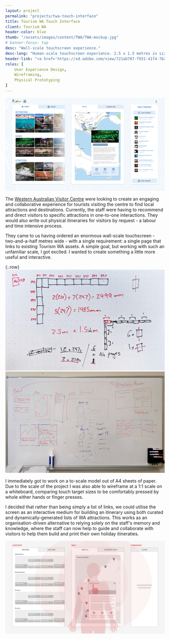 ```yaml
---
layout: project
permalink: "projects/twa-touch-interface"
title: Tourism WA Touch Interface
client: Tourism WA
header-color: blue
thumb: "/assets/images/content/TWA/TWA-mockup.jpg"
# banner-focus: top
desc: "Wall-scale touchscreen experience."
desc-long: "Human-scale touchscreen experience. 2.5 x 1.5 metres in size, users would collaborate on this wall-sized screen to create itineraries of Western Australian tourist attractions and destinations"
header-link: "<a href='https://xd.adobe.com/view/721ab707-f931-41f4-7b2d-dd4ad680ab72-042b/' title='Try the prototype' target='_blank' class='button solid-white-blue'>Try the Prototype</a>"
roles: [
    User Experience Design,
    Wireframing,
    Physical Prototyping
]
---
```

<img alt="Final mockup" src="/assets/images/content/TWA/TWA-wireframe.png">

The <a class="link link-blue" href="https://www.wavisitorcentre.com.au/" title="Visit Western Australian Visitor Centre Website">Western Australian Visitor Centre</a> were looking to create an engaging and collaborative experience for tourists visiting the centre to find local attractions and destinations. Currently, the staff were having to recommend and direct visitors to specific attractions in one-to-one interactions. They would also write out physical itineraries for visitors by request - a labour and time intensive process.

They came to us having ordered an enormous wall-scale touchscreen - two-and-a-half metres wide - with a single requirement: a single page that links to existing Tourism WA assets. A simple goal, but working with such an unfamiliar scale, I got excited. I wanted to create something a little more useful and interactive.

{:.row}
<span class="col-12 col-lg-6"><img alt="Drawn plans of making a one-to-one scale out of A4 sheets of paper" src="/assets/images/content/TWA/notes-crop.jpg"></span>
<span class="col-12 col-lg-6"><img alt="Ideation on whiteboard" src="/assets/images/content/TWA/whiteboard.jpg"></span>

I immediately got to work on a to-scale model out of A4 sheets of paper. Due to the scale of the project I was also able to wireframe at a 1:1 scale on a whiteboard, comparing touch target sizes to be comfortably pressed by whole either hands or finger presses.

I decided that rather than being simply a list of links, we could utilise the screen as an interactive medium for building an itinerary using both curated and dynamically-generated lists of WA attractions. This works as an organisation-driven alternative to relying solely on the staff's memory and knowledge, where the staff can now help to guide and collaborate with visitors to help them build and print their own holiday itineraties.

<img alt="Wireframe with average human metrics overlaid" src="/assets/images/content/TWA/wireframe.png">